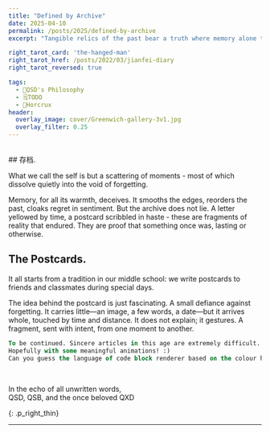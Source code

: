```yaml
---
title: "Defined by Archive"
date: 2025-04-10
permalink: /posts/2025/defined-by-archive
excerpt: "Tangible relics of the past bear a truth where memory alone tarnishes."

right_tarot_card: 'the-hanged-man'
right_tarot_href: /posts/2022/03/jianfei-diary
right_tarot_reversed: true

tags:
  - 🧼QSD's Philosophy
  - 🗒TODO
  - 💍Horcrux
header:
  overlay_image: cover/Greenwich-gallery-3v1.jpg
  overlay_filter: 0.25
---
```

<br>
## 存档.

What we call the self is but a scattering of moments - most of which dissolve quietly into the void of forgetting.

Memory, for all its warmth, deceives. It smooths the edges, reorders the past, cloaks regret in sentiment. But the archive does not lie. A letter yellowed by time, a postcard scribbled in haste - these are fragments of reality that endured. They are proof that something once was, lasting or otherwise.


## The Postcards.

It all starts from a tradition in our middle school: we write postcards to friends and classmates during special days.

The idea behind the postcard is just fascinating. A small defiance against forgetting. It carries little—an image, a few words, a date—but it arrives whole, touched by time and distance. It does not explain; it gestures. A fragment, sent with intent, from one moment to another.



```sql
To be continued. Sincere articles in this age are extremely difficult. :(
Hopefully with some meaningful animations! :)
Can you guess the language of code block renderer based on the colour highlight? ^_^
```

<br>

<p>In the echo of all unwritten words,<br>QSD, QSB, and the once beloved QXD</p>
{: .p_right_thin}


----

